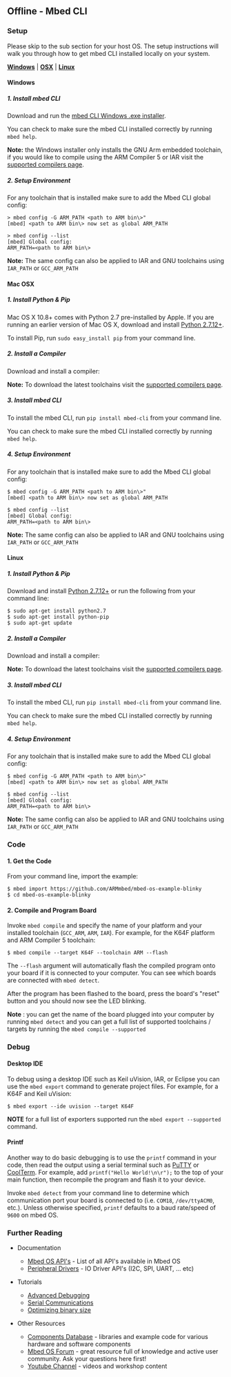 ## Offline - Mbed CLI

### Setup
Please skip to the sub section for your host OS. The setup instructions will walk you through how to get mbed CLI installed locally on your system. 

[**Windows**](#windows) | [**OSX**](#mac-osx) | [**Linux**](#linux)

#### Windows

##### 1. Install mbed CLI

Download and run the [mbed CLI Windows .exe installer](https://github.com/ARMmbed/mbed-cli-windows-installer/releases).

You can check to make sure the mbed CLI installed correctly by running `mbed help`.

**Note:** the Windows installer only installs the GNU Arm embedded toolchain, if you would like to compile using the ARM Compiler 5 or IAR visit the [supported compilers page](/docs/latest/tools/index.html#compiler-versions).

##### 2. Setup Environment

For any toolchain that is installed make sure to add the Mbed CLI global config:
```
> mbed config -G ARM_PATH <path to ARM bin\>"
[mbed] <path to ARM bin\> now set as global ARM_PATH

> mbed config --list
[mbed] Global config:
ARM_PATH=<path to ARM bin\>

```

**Note:** The same config can also be applied to IAR and GNU toolchains using `IAR_PATH` or `GCC_ARM_PATH`

#### Mac OSX

##### 1. Install Python & Pip

Mac OS X 10.8+ comes with Python 2.7 pre-installed by Apple. If you are running an earlier version of Mac OS X, download and install [Python 2.7.12+](https://www.python.org/downloads/mac-osx/).

To install Pip, run `sudo easy_install pip` from your command line.

##### 2. Install a Compiler

Download and install a compiler:

**Note:** To download the latest toolchains visit the [supported compilers page](/docs/latest/tools/index.html#compiler-versions).

##### 3. Install mbed CLI

To install the mbed CLI, run `pip install mbed-cli` from your command line.

You can check to make sure the mbed CLI installed correctly by running `mbed help`.

##### 4. Setup Environment

For any toolchain that is installed make sure to add the Mbed CLI global config:
```
$ mbed config -G ARM_PATH <path to ARM bin\>"
[mbed] <path to ARM bin\> now set as global ARM_PATH

$ mbed config --list
[mbed] Global config:
ARM_PATH=<path to ARM bin\>

```

**Note:** The same config can also be applied to IAR and GNU toolchains using `IAR_PATH` or `GCC_ARM_PATH`

#### Linux 

##### 1. Install Python & Pip

Download and install [Python 2.7.12+](https://www.python.org/downloads/source/) or run the following from your command line:

```console
$ sudo apt-get install python2.7
$ sudo apt-get install python-pip
$ sudo apt-get update
```

##### 2. Install a Compiler

Download and install a compiler:

**Note:** To download the latest toolchains visit the [supported compilers page](/docs/latest/tools/index.html#compiler-versions).

##### 3. Install mbed CLI

To install the mbed CLI, run `pip install mbed-cli` from your command line.

You can check to make sure the mbed CLI installed correctly by running `mbed help`.

##### 4. Setup Environment

For any toolchain that is installed make sure to add the Mbed CLI global config:
```
$ mbed config -G ARM_PATH <path to ARM bin\>"
[mbed] <path to ARM bin\> now set as global ARM_PATH

$ mbed config --list
[mbed] Global config:
ARM_PATH=<path to ARM bin\>

```

**Note:** The same config can also be applied to IAR and GNU toolchains using `IAR_PATH` or `GCC_ARM_PATH`

### Code

#### 1. Get the Code

From your command line, import the example:

```console
$ mbed import https://github.com/ARMmbed/mbed-os-example-blinky
$ cd mbed-os-example-blinky
```
  
#### 2. Compile and Program Board

Invoke `mbed compile` and specify the name of your platform and your installed toolchain (`GCC_ARM`, `ARM`, `IAR`). For example, for the K64F platform and ARM Compiler 5 toolchain:
  
```console
$ mbed compile --target K64F --toolchain ARM --flash
```  

The `--flash` argument will automatically flash the compiled program onto your board if it is connected to your computer. You can see which boards are connected with `mbed detect`. 

After the program has been flashed to the board, press the board's "reset" button and you should now see the LED blinking.

**Note** : you can get the name of the board plugged into your computer by running `mbed detect` and you can get a full list of supported toolchains / targets by running the `mbed compile --supported`


### Debug

#### Desktop IDE

To debug using a desktop IDE such as Keil uVision, IAR, or Eclipse you can use the `mbed export` command to generate project files. For example, for a K64F and Keil uVision:

```console
$ mbed export --ide uvision --target K64F
```  
**NOTE** for a full list of exporters supported run the `mbed export --supported` command. 


#### Printf

Another way to do basic debugging is to use the `printf` command in your code, then read the output using a serial terminal such as [PuTTY](http://www.putty.org/) or [CoolTerm](http://freeware.the-meiers.org/). For example, add `printf("Hello World!\n\r");` to the top of your main function, then recompile the program and flash it to your device.

Invoke `mbed detect` from your command line to determine which communication port your board is connected to (i.e. `COM18`, `/dev/ttyACM0`, etc.). Unless otherwise specified, `printf` defaults to a baud rate/speed of `9600` on mbed OS.

### Further Reading

- Documentation
  - [Mbed OS API's](https://os.mbed.com/docs/v5.6/reference/apis.html) - List of all API's available in Mbed OS
  - [Peripheral Drivers](https://os.mbed.com/docs/v5.6/reference/drivers.html) - IO Driver API's (I2C, SPI, UART, ... etc)

- Tutorials
  - [Advanced Debugging](https://os.mbed.com/docs/v5.6/tutorials/debugging.html)
  - [Serial Communications](https://os.mbed.com/docs/v5.6/tutorials/serial-communication.html)
  - [Optimizing binary size](https://os.mbed.com/docs/v5.6/tutorials/optimizing.html)

- Other Resources 
  - [Components Database](https://os.mbed.com/components/) - libraries and example code for various hardware and software components
  - [Mbed OS Forum](https://os.mbed.com/forum/) - great resource full of knowledge and active user community. Ask your questions here first!
  - [Youtube Channel](http://youtube.com/armmbed) - videos and workshop content
